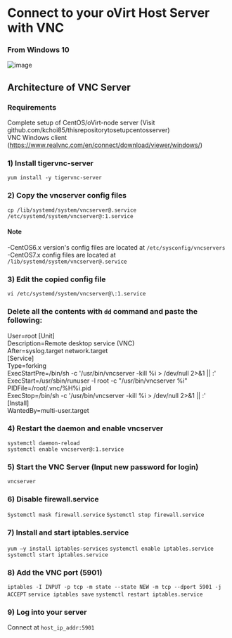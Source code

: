 # Connect to your oVirt Host Server with VNC
### From Windows 10
![image](https://user-images.githubusercontent.com/52897657/82737389-d6f18480-9cfe-11ea-97c6-16a0f30fab80.png)    

## Architecture of VNC Server
 
### Requirements
Complete setup of CentOS/oVirt-node server (Visit github.com/kchoi85/thisrepositorytosetupcentosserver)  
VNC Windows client (https://www.realvnc.com/en/connect/download/viewer/windows/)  


### 1) Install tigervnc-server
`yum install -y tigervnc-server`

### 2) Copy the vncserver config files
`cp /lib/systemd/system/vncserver@.service /etc/systemd/system/vncserver@:1.service`

#### Note 
-CentOS6.x version's config files are located at `/etc/sysconfig/vncservers`  
-CentOS7.x config files are located at `/lib/systemd/system/vncserver@.service`  

### 3) Edit the copied config file
`vi /etc/systemd/system/vncserver@\:1.service`
### Delete all the contents with `dd` command and paste the following:
User=root
[Unit]  
Description=Remote desktop service (VNC)  
After=syslog.target network.target  
[Service]  
Type=forking  
ExecStartPre=/bin/sh -c '/usr/bin/vncserver -kill %i > /dev/null 2>&1 || :'  
ExecStart=/usr/sbin/runuser -l root -c "/usr/bin/vncserver %i"  
PIDFile=/root/.vnc/%H%i.pid  
ExecStop=/bin/sh -c '/usr/bin/vncserver -kill %i > /dev/null 2>&1 || :'  
[Install]  
WantedBy=multi-user.target

### 4) Restart the daemon and enable vncserver
`systemctl daemon-reload`  
`systemctl enable vncserver@:1.service`

### 5) Start the VNC Server (Input new password for login)
`vncserver`

### 6) Disable firewall.service
`Systemctl mask firewall.service`
`Systemctl stop firewall.service`

### 7) Install and start iptables.service
`yum –y install iptables-services`
`systemctl enable iptables.service`
`systemctl start iptables.service`

### 8) Add the VNC port (5901)
`iptables -I INPUT -p tcp -m state --state NEW -m tcp --dport 5901 -j ACCEPT`
`service iptables save`
`systemctl restart iptables.service `

### 9) Log into your server 
Connect at `host_ip_addr:5901`

